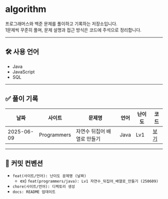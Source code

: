# algorithm

프로그래머스와 백준 문제를 풀이하고 기록하는 저장소입니다.  
1문제씩 꾸준히 풀며, 문제 설명과 접근 방식은 코드에 주석으로 정리합니다.

---

## 🛠 사용 언어

- Java
- JavaScript
- SQL

---

## ✅ 풀이 기록

| 날짜       | 사이트       | 문제명                     | 언어 | 난이도 | 코드 |
|------------|--------------|----------------------------|------|--------|------|
| 2025-06-09 | Programmers  | 자연수 뒤집어 배열로 만들기 | Java | Lv1    | [보기](https://github.com/uoaheu/algorithm/blob/main/programmers/Java/Lv1/250609_%EC%9E%90%EC%97%B0%EC%88%98%EB%92%A4%EC%A7%91%EC%96%B4%EB%B0%B0%EC%97%B4%EB%A1%9C%EB%A7%8C%EB%93%A4%EA%B8%B0.java) |

---

## 📌 커밋 컨벤션

- `feat(사이트/언어): 난이도 문제명 (날짜)`
  - ex) `feat(programmers/java): Lv1 자연수_뒤집어_배열로_만들기 (250609)`
- `chore(사이트/언어): 디렉토리 생성`
- `docs: README 업데이트`
